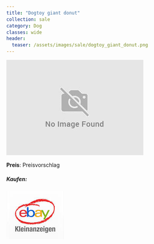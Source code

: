 ```yaml
---
title: "Dogtoy giant donut"
collection: sale
category: Dog
classes: wide
header: 
  teaser: /assets/images/sale/dogtoy_giant_donut.png
---
```




<a href="">
  <img src="/assets/images/sale/dogtoy_giant_donut.png" alt="Dogtoy giant donut">
</a>

**Preis**: Preisvorschlag


##### Kaufen:
<a href="">
  <img src="/assets/images/ebay.png" alt="Ebay Kleinanzeigen">
</a>

